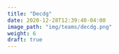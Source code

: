 ```yaml
---
title: "Decdg"
date: 2020-12-28T12:39:40-04:00
image_path: "img/teams/decdg.png"
weight: 6
draft: true
---
```


